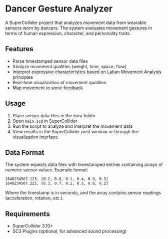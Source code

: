 # Dancer Gesture Analyzer

A SuperCollider project that analyzes movement data from wearable sensors worn by dancers. The system evaluates movement gestures in terms of human expression, character, and personality traits.

## Features

- Parse timestamped sensor data files
- Analyze movement qualities (weight, time, space, flow)
- Interpret expressive characteristics based on Laban Movement Analysis principles
- Real-time visualization of movement qualities
- Map movement to sonic feedback

## Usage

1. Place sensor data files in the `data` folder
2. Open `main.scd` in SuperCollider
3. Run the script to analyze and interpret the movement data
4. View results in the SuperCollider post window or through the visualization interface

## Data Format

The system expects data files with timestamped entries containing arrays of numeric sensor values. Example format:

```
1648234567.123, [0.2, 0.8, 0.1, 0.4, 0.9, 0.3]
1648234567.223, [0.3, 0.7, 0.2, 0.5, 0.8, 0.2]
```

Where the timestamp is in seconds, and the array contains sensor readings (acceleration, rotation, etc.).

## Requirements

- SuperCollider 3.10+
- SC3 Plugins (optional, for advanced sound processing)
